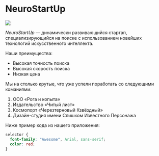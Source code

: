 # NeuroStartUp

![](https://netology-code.github.io/git-homeworks/introduction/assets/logo.png)

*NeuroStartUp* — динамически развивающийся стартап, специализирующийся на поиске с использованием 
 новейших технологий искусственного интеллекта.

Наши преимущества:
* Высокая точность поиска
* Высокая скорость поиска
* Низкая цена



Мы на столько крутые, что уже успели поработать со следующими команиями:

   1. ООО «Рога и копыта»
   1. Издательство «Читый лист»
   1. Космопорт «Черезтерновый Кзвёздный»
   1. Дизайн-студия имени Слишком Известного Персонажа

Ниже пример кода из нашего приложения:

```css
selector {
  font-family: "Awesome", Arial, sans-serif;
  color: red;
}
```
